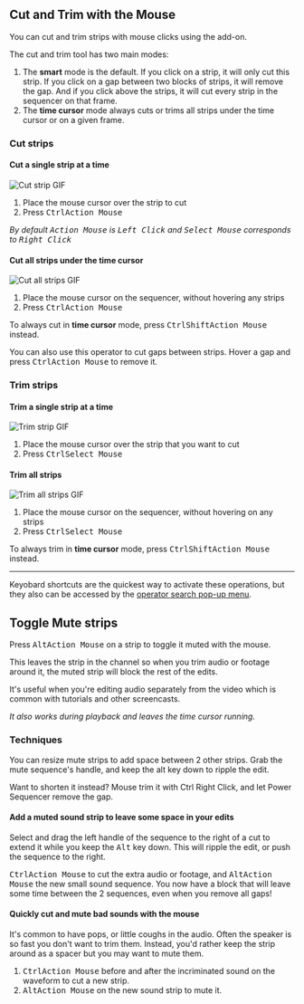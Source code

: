 ## Cut and Trim with the Mouse

You can cut and trim strips with mouse clicks using the add-on.

The cut and trim tool has two main modes:

1. The **smart** mode is the default. If you click on a strip, it will only cut this strip. If you click on a gap between two blocks of strips, it will remove the gap. And if you click above the strips, it will cut every strip in the sequencer on that frame.
2. The **time cursor** mode always cuts or trims all strips under the time cursor or on a given frame.

### Cut strips

#### Cut a single strip at a time

![Cut strip GIF](./img/mouse-cut-single-strip.gif)

1. Place the mouse cursor over the strip to cut
2. Press <kbd>Ctrl</kbd><kbd>Action Mouse</kbd>

*By default <kbd>Action Mouse</kbd> is <kbd>Left Click</kbd> and <kbd>Select Mouse</kbd> corresponds to <kbd>Right Click</kbd>*

#### Cut all strips under the time cursor

![Cut all strips GIF](./img/mouse-cut-all.gif)

1. Place the mouse cursor on the sequencer, without hovering any strips
2. Press <kbd>Ctrl</kbd><kbd>Action Mouse</kbd>

To always cut in **time cursor** mode, press <kbd>Ctrl</kbd><kbd>Shift</kbd><kbd>Action Mouse</kbd> instead.

You can also use this operator to cut gaps between strips. Hover a gap and press <kbd>Ctrl</kbd><kbd>Action Mouse</kbd> to remove it.

### Trim strips

#### Trim a single strip at a time

![Trim strip GIF](./img/mouse-trim-single-strip.gif)

1. Place the mouse cursor over the strip that you want to cut
2. Press <kbd>Ctrl</kbd><kbd>Select Mouse</kbd>

#### Trim all strips

![Trim all strips GIF](./img/mouse-trim-all-strips.gif)

1. Place the mouse cursor on the sequencer, without hovering on any strips
2. Press <kbd>Ctrl</kbd><kbd>Select Mouse</kbd>

To always trim in **time cursor** mode, press <kbd>Ctrl</kbd><kbd>Shift</kbd><kbd>Action Mouse</kbd> instead.

---

Keyobard shortcuts are the quickest way to activate these operations, but they also can be accessed by the [operator search pop-up menu](https://docs.blender.org/manual/en/dev/interface/controls/templates/operator_search.html).


## Toggle Mute strips

Press <kbd>Alt</kbd><kbd>Action Mouse</kbd> on a strip to toggle it muted with the mouse.

This leaves the strip in the channel so when you trim audio or footage around it, the muted strip will block the rest of the edits.

It's useful when you're editing audio separately from the video which is common with tutorials and other screencasts.

*It also works during playback and leaves the time cursor running.*


### Techniques

You can resize mute strips to add space between 2 other strips. Grab the mute sequence's handle, and keep the alt key down to ripple the edit.

Want to shorten it instead? Mouse trim it with Ctrl Right Click, and let Power Sequencer remove the gap.

#### Add a muted sound strip to leave some space in your edits

Select and drag the left handle of the sequence to the right of a cut to extend it while you keep the <kbd>Alt</kbd> key down. This will ripple the edit, or push the sequence to the right.

<kbd>Ctrl</kbd><kbd>Action Mouse</kbd> to cut the extra audio or footage, and <kbd>Alt</kbd><kbd>Action Mouse</kbd> the new small sound sequence. You now have a block that will leave some time between the 2 sequences, even when you remove all gaps!

#### Quickly cut and mute bad sounds with the mouse

It's common to have pops, or little coughs in the audio. Often the speaker is so fast you don't want to trim them. Instead, you'd rather keep the strip around as a spacer but you may want to mute them.

1. <kbd>Ctrl</kbd><kbd>Action Mouse</kbd> before and after the incriminated sound on the waveform to cut a new strip.
2. <kbd>Alt</kbd><kbd>Action Mouse</kbd> on the new sound strip to mute it.
